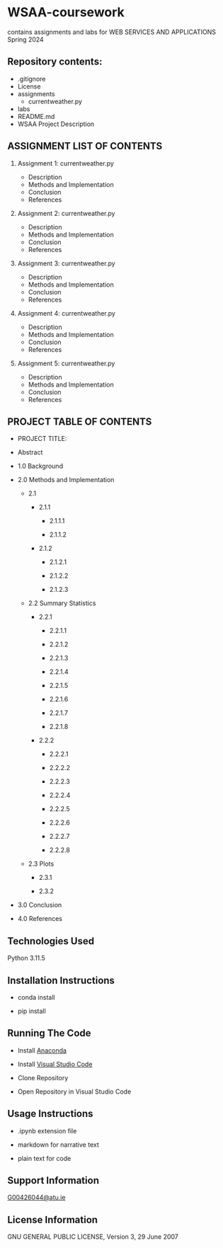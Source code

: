 # WSAA-coursework
contains assignments and labs for WEB SERVICES AND APPLICATIONS Spring 2024

## Repository contents:

* .gitignore
* License
* assignments
    * currentweather.py
* labs
* README.md
* WSAA Project Description

## ASSIGNMENT LIST OF CONTENTS

1. Assignment 1: currentweather.py
    - Description
    - Methods and Implementation
    - Conclusion
    - References

2. Assignment 2: currentweather.py
    - Description
    - Methods and Implementation
    - Conclusion
    - References

3. Assignment 3: currentweather.py
    - Description
    - Methods and Implementation
    - Conclusion
    - References

4. Assignment 4: currentweather.py
    - Description
    - Methods and Implementation
    - Conclusion
    - References

5. Assignment 5: currentweather.py
    - Description
    - Methods and Implementation
    - Conclusion
    - References
      
## PROJECT TABLE OF CONTENTS

* PROJECT TITLE: 

* Abstract

* 1.0 Background

* 2.0 Methods and Implementation

    * 2.1 

        * 2.1.1 

            * 2.1.1.1 

            * 2.1.1.2 

        * 2.1.2 

            * 2.1.2.1 

            * 2.1.2.2 
            
            * 2.1.2.3 

    * 2.2 Summary Statistics

        * 2.2.1 

            * 2.2.1.1 

            * 2.2.1.2 
            
            * 2.2.1.3 

            * 2.2.1.4 

            * 2.2.1.5 

            * 2.2.1.6 

            * 2.2.1.7 

            * 2.2.1.8 

        * 2.2.2 

            * 2.2.2.1 

            * 2.2.2.2 
            
            * 2.2.2.3 

            * 2.2.2.4 

            * 2.2.2.5 

            * 2.2.2.6 

            * 2.2.2.7 

            * 2.2.2.8 

    * 2.3 Plots

        * 2.3.1 

        * 2.3.2 

* 3.0 Conclusion

* 4.0 References


## Technologies Used

Python 3.11.5

## Installation Instructions

* conda install 

* pip install 

## Running The Code

* Install [Anaconda](https://www.anaconda.com/download)

* Install [Visual Studio Code](https://code.visualstudio.com/) 

* Clone Repository

* Open Repository in Visual Studio Code

## Usage Instructions

* .ipynb extension file

* markdown for narrative text

* plain text for code

## Support Information

G00426044@atu.ie

## License Information

GNU GENERAL PUBLIC LICENSE, Version 3, 29 June 2007


